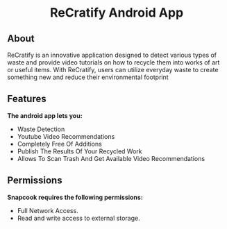 <h1 align="center"><b>ReCratify Android App</b></h1>

## About
ReCratify is an innovative application designed to detect various types of waste and provide video tutorials on how to recycle them into works of art or useful items. With ReCratify, users can utilize everyday waste to create something new and reduce their environmental footprint

## Features
**The android app lets you:**
- Waste Detection
- Youtube Video Recommendations
- Completely Free Of Additions
- Publish The Results Of Your Recycled Work
- Allows To Scan Trash And Get Available Video Recommendations

## Permissions
**Snapcook requires the following permissions:**
- Full Network Access.
- Read and write access to external storage.
